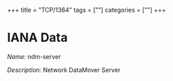 +++
title = "TCP/1364"
tags = [""]
categories = [""]
+++

# IANA Data

_Name:_ ndm-server

_Description:_ Network DataMover Server

